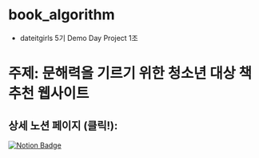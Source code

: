 # book_algorithm
- dateitgirls 5기 Demo Day Project 1조

# 주제: 문해력을 기르기 위한 청소년 대상 책 추천 웹사이트 

## 상세 노션 페이지 (클릭!): 
[![Notion Badge](https://img.shields.io/badge/-Notion-ffd700?logo=notion&logoColor=white&link=https://acoustic-clock-f74.notion.site/_1-46b9fec1d40540f29d562f895db3020e)](https://acoustic-clock-f74.notion.site/_1-46b9fec1d40540f29d562f895db3020e)


